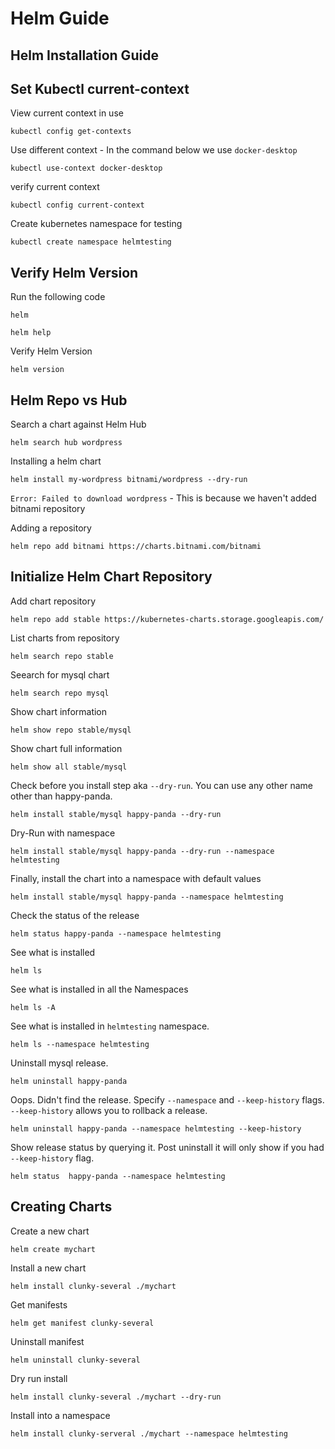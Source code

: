 # Helm Guide 

## Helm Installation Guide


## Set Kubectl current-context 

View current context in use
```
kubectl config get-contexts
```
Use different context - In the command below we use `docker-desktop`

```
kubectl use-context docker-desktop
```
verify current context
```
kubectl config current-context
```

Create kubernetes namespace for testing
```
kubectl create namespace helmtesting
```

## Verify Helm Version

Run the following code
```
helm  
```

```
helm help  
```

Verify Helm Version
```
helm version
```

## Helm Repo vs Hub
Search a chart against Helm Hub
```
helm search hub wordpress
```

Installing a helm chart
```
helm install my-wordpress bitnami/wordpress --dry-run
```
`Error: Failed to download wordpress` - This is because we haven't added bitnami repository 

Adding a repository
```
helm repo add bitnami https://charts.bitnami.com/bitnami
```

## Initialize Helm Chart Repository

Add chart repository
```
helm repo add stable https://kubernetes-charts.storage.googleapis.com/
```

List charts from repository
```
helm search repo stable
```

Seearch for mysql chart
```
helm search repo mysql
```

Show chart information
```
helm show repo stable/mysql
```

Show chart full information 
```
helm show all stable/mysql
```

Check before you install step aka `--dry-run`. You can use any other name other than happy-panda.
```
helm install stable/mysql happy-panda --dry-run
```

Dry-Run with namespace 
```
helm install stable/mysql happy-panda --dry-run --namespace helmtesting
```

Finally, install the chart into a namespace with default values
```
helm install stable/mysql happy-panda --namespace helmtesting
```
Check the status of the release 
```
helm status happy-panda --namespace helmtesting
```
See what is installed
```
helm ls
```

See what is installed in all the Namespaces
```
helm ls -A
```

See what is installed in `helmtesting` namespace.
```
helm ls --namespace helmtesting
```

Uninstall mysql release.
```
helm uninstall happy-panda
```

Oops. Didn't find the release. Specify `--namespace` and `--keep-history` flags. `--keep-history` allows you to rollback a release.
```
helm uninstall happy-panda --namespace helmtesting --keep-history
```

Show release status by querying it. Post uninstall it will only show if you had `--keep-history` flag.
```
helm status  happy-panda --namespace helmtesting
```



## Creating Charts

Create a new chart
```
helm create mychart
```

Install a new chart

```
helm install clunky-several ./mychart
```

Get manifests
```
helm get manifest clunky-several
```

Uninstall manifest
```
helm uninstall clunky-several 
```

Dry run install 
```
helm install clunky-several ./mychart --dry-run
```

Install into a namespace 
```
helm install clunky-serveral ./mychart --namespace helmtesting
```

